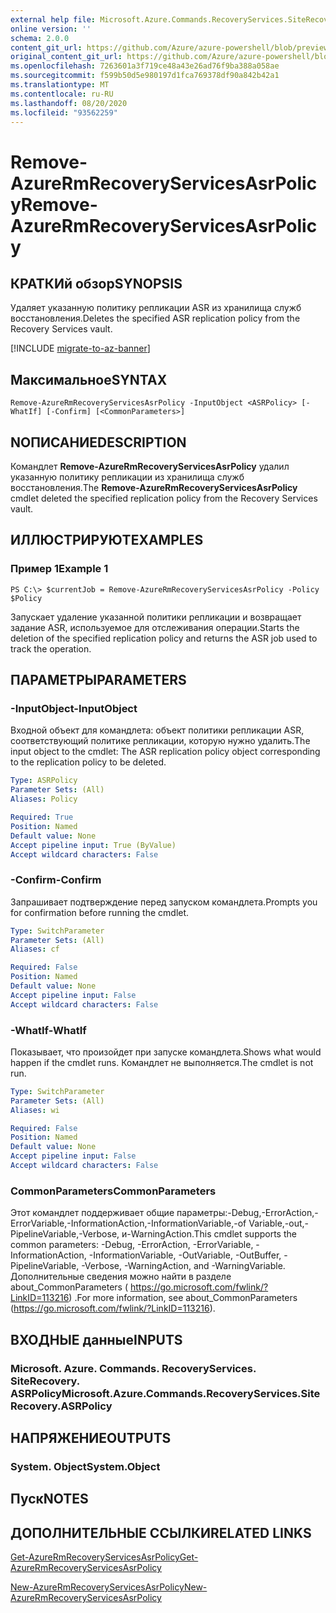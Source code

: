 ```yaml
---
external help file: Microsoft.Azure.Commands.RecoveryServices.SiteRecovery.dll-Help.xml
online version: ''
schema: 2.0.0
content_git_url: https://github.com/Azure/azure-powershell/blob/preview/src/ResourceManager/RecoveryServices.SiteRecovery/Commands.RecoveryServices.SiteRecovery/help/Remove-AzureRmRecoveryServicesAsrPolicy.md
original_content_git_url: https://github.com/Azure/azure-powershell/blob/preview/src/ResourceManager/RecoveryServices.SiteRecovery/Commands.RecoveryServices.SiteRecovery/help/Remove-AzureRmRecoveryServicesAsrPolicy.md
ms.openlocfilehash: 7263601a3f719ce48a43e26ad76f9ba388a058ae
ms.sourcegitcommit: f599b50d5e980197d1fca769378df90a842b42a1
ms.translationtype: MT
ms.contentlocale: ru-RU
ms.lasthandoff: 08/20/2020
ms.locfileid: "93562259"
---
```

# <span data-ttu-id="f2cbc-101">Remove-AzureRmRecoveryServicesAsrPolicy</span><span class="sxs-lookup"><span data-stu-id="f2cbc-101">Remove-AzureRmRecoveryServicesAsrPolicy</span></span>

## <span data-ttu-id="f2cbc-102">КРАТКИй обзор</span><span class="sxs-lookup"><span data-stu-id="f2cbc-102">SYNOPSIS</span></span>
<span data-ttu-id="f2cbc-103">Удаляет указанную политику репликации ASR из хранилища служб восстановления.</span><span class="sxs-lookup"><span data-stu-id="f2cbc-103">Deletes the specified ASR replication policy from the Recovery Services vault.</span></span>

[!INCLUDE [migrate-to-az-banner](../../includes/migrate-to-az-banner.md)]

## <span data-ttu-id="f2cbc-104">Максимальное</span><span class="sxs-lookup"><span data-stu-id="f2cbc-104">SYNTAX</span></span>

```
Remove-AzureRmRecoveryServicesAsrPolicy -InputObject <ASRPolicy> [-WhatIf] [-Confirm] [<CommonParameters>]
```

## <span data-ttu-id="f2cbc-105">NОПИСАНИЕ</span><span class="sxs-lookup"><span data-stu-id="f2cbc-105">DESCRIPTION</span></span>
<span data-ttu-id="f2cbc-106">Командлет **Remove-AzureRmRecoveryServicesAsrPolicy** удалил указанную политику репликации из хранилища служб восстановления.</span><span class="sxs-lookup"><span data-stu-id="f2cbc-106">The **Remove-AzureRmRecoveryServicesAsrPolicy** cmdlet deleted the specified replication policy from the Recovery Services vault.</span></span>

## <span data-ttu-id="f2cbc-107">ИЛЛЮСТРИРУЮТ</span><span class="sxs-lookup"><span data-stu-id="f2cbc-107">EXAMPLES</span></span>

### <span data-ttu-id="f2cbc-108">Пример 1</span><span class="sxs-lookup"><span data-stu-id="f2cbc-108">Example 1</span></span>
```
PS C:\> $currentJob = Remove-AzureRmRecoveryServicesAsrPolicy -Policy $Policy
```

<span data-ttu-id="f2cbc-109">Запускает удаление указанной политики репликации и возвращает задание ASR, используемое для отслеживания операции.</span><span class="sxs-lookup"><span data-stu-id="f2cbc-109">Starts the deletion of the specified replication policy and returns the ASR job used to track the operation.</span></span>

## <span data-ttu-id="f2cbc-110">ПАРАМЕТРЫ</span><span class="sxs-lookup"><span data-stu-id="f2cbc-110">PARAMETERS</span></span>

### <span data-ttu-id="f2cbc-111">-InputObject</span><span class="sxs-lookup"><span data-stu-id="f2cbc-111">-InputObject</span></span>
<span data-ttu-id="f2cbc-112">Входной объект для командлета: объект политики репликации ASR, соответствующий политике репликации, которую нужно удалить.</span><span class="sxs-lookup"><span data-stu-id="f2cbc-112">The input object to the cmdlet: The ASR replication policy object corresponding to the replication policy to be deleted.</span></span>

```yaml
Type: ASRPolicy
Parameter Sets: (All)
Aliases: Policy

Required: True
Position: Named
Default value: None
Accept pipeline input: True (ByValue)
Accept wildcard characters: False
```

### <span data-ttu-id="f2cbc-113">-Confirm</span><span class="sxs-lookup"><span data-stu-id="f2cbc-113">-Confirm</span></span>
<span data-ttu-id="f2cbc-114">Запрашивает подтверждение перед запуском командлета.</span><span class="sxs-lookup"><span data-stu-id="f2cbc-114">Prompts you for confirmation before running the cmdlet.</span></span>

```yaml
Type: SwitchParameter
Parameter Sets: (All)
Aliases: cf

Required: False
Position: Named
Default value: None
Accept pipeline input: False
Accept wildcard characters: False
```

### <span data-ttu-id="f2cbc-115">-WhatIf</span><span class="sxs-lookup"><span data-stu-id="f2cbc-115">-WhatIf</span></span>
<span data-ttu-id="f2cbc-116">Показывает, что произойдет при запуске командлета.</span><span class="sxs-lookup"><span data-stu-id="f2cbc-116">Shows what would happen if the cmdlet runs.</span></span> <span data-ttu-id="f2cbc-117">Командлет не выполняется.</span><span class="sxs-lookup"><span data-stu-id="f2cbc-117">The cmdlet is not run.</span></span>

```yaml
Type: SwitchParameter
Parameter Sets: (All)
Aliases: wi

Required: False
Position: Named
Default value: None
Accept pipeline input: False
Accept wildcard characters: False
```

### <span data-ttu-id="f2cbc-118">CommonParameters</span><span class="sxs-lookup"><span data-stu-id="f2cbc-118">CommonParameters</span></span>
<span data-ttu-id="f2cbc-119">Этот командлет поддерживает общие параметры:-Debug,-ErrorAction,-ErrorVariable,-InformationAction,-InformationVariable,-of Variable,-out,-PipelineVariable,-Verbose, и-WarningAction.</span><span class="sxs-lookup"><span data-stu-id="f2cbc-119">This cmdlet supports the common parameters: -Debug, -ErrorAction, -ErrorVariable, -InformationAction, -InformationVariable, -OutVariable, -OutBuffer, -PipelineVariable, -Verbose, -WarningAction, and -WarningVariable.</span></span> <span data-ttu-id="f2cbc-120">Дополнительные сведения можно найти в разделе about_CommonParameters ( https://go.microsoft.com/fwlink/?LinkID=113216) .</span><span class="sxs-lookup"><span data-stu-id="f2cbc-120">For more information, see about_CommonParameters (https://go.microsoft.com/fwlink/?LinkID=113216).</span></span>

## <span data-ttu-id="f2cbc-121">ВХОДНЫЕ данные</span><span class="sxs-lookup"><span data-stu-id="f2cbc-121">INPUTS</span></span>

### <span data-ttu-id="f2cbc-122">Microsoft. Azure. Commands. RecoveryServices. SiteRecovery. ASRPolicy</span><span class="sxs-lookup"><span data-stu-id="f2cbc-122">Microsoft.Azure.Commands.RecoveryServices.SiteRecovery.ASRPolicy</span></span>

## <span data-ttu-id="f2cbc-123">НАПРЯЖЕНИЕ</span><span class="sxs-lookup"><span data-stu-id="f2cbc-123">OUTPUTS</span></span>

### <span data-ttu-id="f2cbc-124">System. Object</span><span class="sxs-lookup"><span data-stu-id="f2cbc-124">System.Object</span></span>

## <span data-ttu-id="f2cbc-125">Пуск</span><span class="sxs-lookup"><span data-stu-id="f2cbc-125">NOTES</span></span>

## <span data-ttu-id="f2cbc-126">ДОПОЛНИТЕЛЬНЫЕ ССЫЛКИ</span><span class="sxs-lookup"><span data-stu-id="f2cbc-126">RELATED LINKS</span></span>

[<span data-ttu-id="f2cbc-127">Get-AzureRmRecoveryServicesAsrPolicy</span><span class="sxs-lookup"><span data-stu-id="f2cbc-127">Get-AzureRmRecoveryServicesAsrPolicy</span></span>](./Get-AzureRmRecoveryServicesAsrPolicy.md)

[<span data-ttu-id="f2cbc-128">New-AzureRmRecoveryServicesAsrPolicy</span><span class="sxs-lookup"><span data-stu-id="f2cbc-128">New-AzureRmRecoveryServicesAsrPolicy</span></span>](./New-AzureRmRecoveryServicesAsrPolicy.md)
